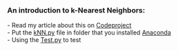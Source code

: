 <h3>An introduction to k-Nearest Neighbors:</h3>
- Read my article about this on <a href="https://www.codeproject.com/Tips/1244325/An-introduction-to-basic-algorithms-of-Machine-Lea">Codeproject</a><br/>
- Put the <a href="https://github.com/TranNgocMinh/Machine-Learning-and-Tensorflow/blob/master/kNN/kNN.py">kNN.py</a> file in folder that you installed <a href="https://medium.com/@tranngocminhcdn/installing-python-to-learn-machine-learning-and-tensorflow-in-windows-10-6d3db7e2d382">Anaconda</a><br/>
- Using the <a href="https://github.com/TranNgocMinh/Machine-Learning-and-Tensorflow/blob/master/kNN/Test.py">Test.py</a> to test
